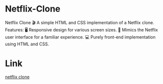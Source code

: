 # Netflix-Clone
Netflix Clone 🎬 A simple HTML and CSS implementation of a Netflix clone.  Features: 🖥️ Responsive design for various screen sizes. 🎨 Mimics the Netflix user interface for a familiar experience. 💻 Purely front-end implementation using HTML and CSS.

# Link
[netflix clone](https://graceful-kheer-301fde.netlify.app)
